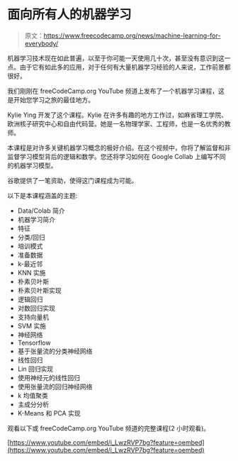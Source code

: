 # 面向所有人的机器学习

> 原文：<https://www.freecodecamp.org/news/machine-learning-for-everybody/>

机器学习技术现在如此普遍，以至于你可能一天使用几十次，甚至没有意识到这一点。由于它有如此多的应用，对于任何有大量机器学习经验的人来说，工作前景都很好。

我们刚刚在 freeCodeCamp.org YouTube 频道上发布了一个机器学习课程，这是开始您学习之旅的最佳地方。

Kylie Ying 开发了这个课程。Kylie 在许多有趣的地方工作过，如麻省理工学院、欧洲核子研究中心和自由代码营。她是一名物理学家、工程师，也是一名优秀的教师。

本课程是对许多关键机器学习概念的极好介绍。在这个视频中，你将了解监督和非监督学习模型背后的逻辑和数学。您还将学习如何在 Google Collab 上编写不同的机器学习模型。

谷歌提供了一笔资助，使得这门课程成为可能。

以下是本课程涵盖的主题:

*   Data/Colab 简介
*   机器学习简介
*   特征
*   分类/回归
*   培训模式
*   准备数据
*   k-最近邻
*   KNN 实施
*   朴素贝叶斯
*   朴素贝叶斯实现
*   逻辑回归
*   对数回归实现
*   支持向量机
*   SVM 实施
*   神经网络
*   Tensorflow
*   基于张量流的分类神经网络
*   线性回归
*   Lin 回归实现
*   使用神经元的线性回归
*   使用张量流的回归神经网络
*   k 均值聚类
*   主成分分析
*   K-Means 和 PCA 实现

观看以下或 freeCodeCamp.org YouTube 频道的完整课程(2 小时观看)。

[https://www.youtube.com/embed/i_LwzRVP7bg?feature=oembed](https://www.youtube.com/embed/i_LwzRVP7bg?feature=oembed)
